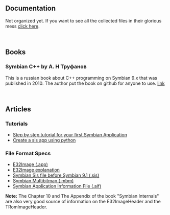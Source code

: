 ## Documentation

Not organized yet. If you want to see all the collected files in their glorious mess [click here](https://mega.nz/#F!KosSkQBb!XuosCJO55zbS_0LLrBeE8g).

<br>

## Books

### Symbian C++ by А. Н Труфанов

This is a russian book about C++ programming on Symbian 9.x that was published in 2010. The author put the book on github for anyone to use. [link](https://github.com/trufanov-nok/SymbianBook_ru) 

<br>

## Articles

### Tutorials
* [Step by step tutorial for your first Symbian Application](https://github.com/sapandiwakar/Symbian-Application-Development-Tutorials)
* [Create a sis app using python](http://www.mobilenin.com/pys60/info_standalone_application.htm)

### File Format Specs

* [E32Image (.app)](https://web.archive.org/web/20091213034509/http://wiki.forum.nokia.com/index.php/E32Image) 
* [E32Image explanation](http://web.archive.org/web/20070616175615/http://www.antonypranata.com/articles/e32fileformat.html)
* [Symbian Sis file before Symbian 9.1 (.sis)](http://www.thoukydides.webspace.virginmedia.com/sis.html)
* [Symbian Multibitmap (.mbm)](http://fileformats.archiveteam.org/wiki/EPOC_MBM)
* [Symbian Application Information File (.aif)](http://fileformats.archiveteam.org/wiki/EPOC_AIF)

**Note:** The Chapter 10 and The Appendix of the book "Symbian Internals" are also very good source of information on the E32ImageHeader and the TRomImageHeader.